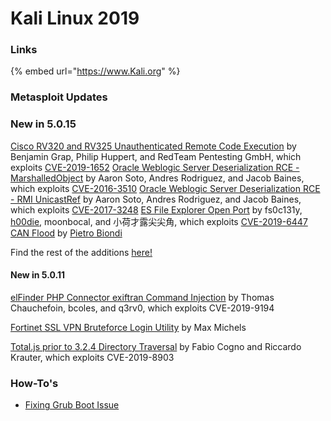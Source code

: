 # Kali Linux 2019

### Links

{% embed url="https://www.Kali.org" %}

### Metasploit Updates
### New in 5.0.15


[Cisco RV320 and RV325 Unauthenticated Remote Code Execution](https://github.com/rapid7/metasploit-framework/pull/11482) by Benjamin Grap, Philip Huppert, and RedTeam Pentesting GmbH, which exploits [CVE-2019-1652](https://cve.mitre.org/cgi-bin/cvename.cgi?name=CVE-2019-1652)
[Oracle Weblogic Server Deserialization RCE - MarshalledObject](https://github.com/rapid7/metasploit-framework/pull/11134) by Aaron Soto, Andres Rodriguez, and Jacob Baines, which exploits [CVE-2016-3510](https://cve.mitre.org/cgi-bin/cvename.cgi?name=CVE-2016-3510)
[Oracle Weblogic Server Deserialization RCE - RMI UnicastRef](https://github.com/rapid7/metasploit-framework/pull/11136) by Aaron Soto, Andres Rodriguez, and Jacob Baines, which exploits [CVE-2017-3248](https://cve.mitre.org/cgi-bin/cvename.cgi?name=CVE-2017-3248)
[ES File Explorer Open Port](https://github.com/rapid7/metasploit-framework/pull/11625) by fs0c131y, [h00die](https://github.com/h00die), moonbocal, and 小荷才露尖尖角, which exploits [CVE-2019-6447](https://cve.mitre.org/cgi-bin/cvename.cgi?name=CVE-2019-6447)
[CAN Flood](https://github.com/rapid7/metasploit-framework/pull/11595) by [Pietro Biondi](https://github.com/pietrobiondi)

Find the rest of the additions [here!](https://blog.rapid7.com/2019/04/05/metasploit-wrap-up-11/)

#### New in 5.0.11

[elFinder PHP Connector exiftran Command Injection](https://github.com/rapid7/metasploit-framework/pull/11545) by Thomas Chauchefoin, bcoles, and q3rv0, which exploits CVE-2019-9194

[Fortinet SSL VPN Bruteforce Login Utility](https://github.com/rapid7/metasploit-framework/pull/11427) by Max Michels

[Total.js prior to 3.2.4 Directory Traversal](https://github.com/rapid7/metasploit-framework/pull/11547) by Fabio Cogno and Riccardo Krauter, which exploits CVE-2019-8903

### How-To's

* [Fixing Grub Boot Issue](fixing-grub-boot-issue.md)

